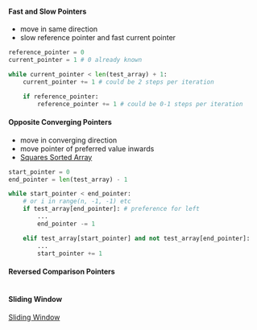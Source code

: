 #### Fast and Slow Pointers
- move in same direction
- slow reference pointer and fast current pointer

```python
reference_pointer = 0 
current_pointer = 1 # 0 already known

while current_pointer < len(test_array) + 1:
    current_pointer += 1 # could be 2 steps per iteration

    if reference_pointer:
        reference_pointer += 1 # could be 0-1 steps per iteration

```

#### Opposite Converging Pointers
- move in converging direction
- move pointer of preferred value inwards
- [Squares Sorted Array](./977-squares-sorted-array.py)

```python
start_pointer = 0
end_pointer = len(test_array) - 1

while start_pointer < end_pointer:
    # or i in range(n, -1, -1) etc
    if test_array[end_pointer]: # preference for left
        ...
        end_pointer -= 1

    elif test_array[start_pointer] and not test_array[end_pointer]:
        ...
        start_pointer += 1
```



####  Reversed Comparison Pointers
```
```

#### Sliding Window
[Sliding Window](../sliding-window/sliding-window.md)



